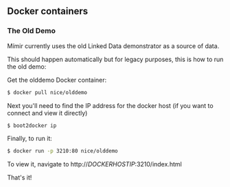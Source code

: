 
## Docker containers

### The Old Demo

Mímir currently uses the old Linked Data demonstrator as a source of data. 

This should happen automatically but for legacy purposes, this is how to run the old demo:

Get the olddemo Docker container:

~~~sh
$ docker pull nice/olddemo
~~~

Next you'll need to find the IP address for the docker host (if you want to connect and view it directly)

~~~sh
$ boot2docker ip
~~~

Finally, to run it:

~~~sh
$ docker run -p 3210:80 nice/olddemo
~~~

To view it, navigate to http://$DOCKERHOSTIP$:3210/index.html

That's it!

